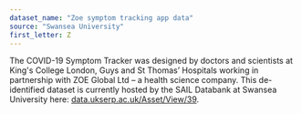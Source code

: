 ```yaml
---
dataset_name: "Zoe symptom tracking app data"
source: "Swansea University"
first_letter: Z
---
```

The COVID-19 Symptom Tracker was designed by doctors and scientists at King's College London, Guys and St Thomas’ Hospitals working in partnership with ZOE Global Ltd – a health science company. This de-identified dataset is currently hosted by the SAIL Databank at Swansea University here: [data.ukserp.ac.uk/Asset/View/39](https://data.ukserp.ac.uk/Asset/View/39).